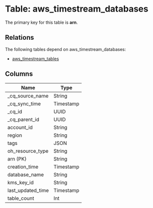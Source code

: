# Table: aws_timestream_databases



The primary key for this table is **arn**.

## Relations

The following tables depend on aws_timestream_databases:
  - [aws_timestream_tables](aws_timestream_tables.md)

## Columns
| Name          | Type          |
| ------------- | ------------- |
|_cq_source_name|String|
|_cq_sync_time|Timestamp|
|_cq_id|UUID|
|_cq_parent_id|UUID|
|account_id|String|
|region|String|
|tags|JSON|
|oh_resource_type|String|
|arn (PK)|String|
|creation_time|Timestamp|
|database_name|String|
|kms_key_id|String|
|last_updated_time|Timestamp|
|table_count|Int|